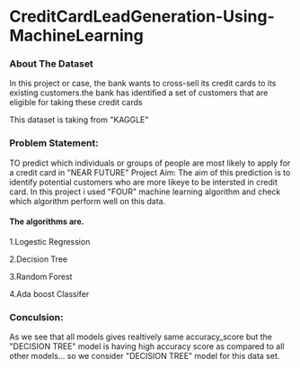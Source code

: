 # CreditCardLeadGeneration-Using-MachineLearning

### About The Dataset
In this project or case, the bank wants to cross-sell its credit cards to its existing customers.the bank has identified a set of customers that are eligible for taking these credit cards

This dataset is taking from "KAGGLE"

### Problem Statement:
TO predict which individuals or groups of people are most likely to apply for a credit card in "NEAR FUTURE"
Project Aim:
The aim of this prediction is to identify potential customers who are more likeye to be intersted in credit card.
In this project i used "FOUR" machine learning algorithm and check which algorithm perform well on this data.

#### The algorithms are.

1.Logestic Regression

2.Decision Tree

3.Random Forest

4.Ada boost Classifer

### Conculsion:
As we see that all models gives realtively same accuracy_score but the "DECISION TREE" model is having high accuracy score as compared to all other models... so we consider "DECISION TREE" model for this data set.
